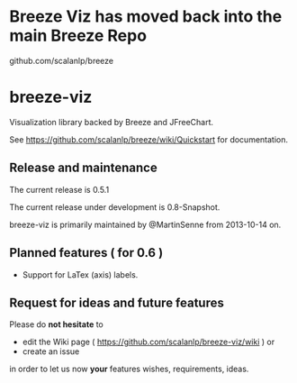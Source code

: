 # Breeze Viz has moved back into the main Breeze Repo

github.com/scalanlp/breeze



breeze-viz
=============

Visualization library backed by Breeze and JFreeChart.

See https://github.com/scalanlp/breeze/wiki/Quickstart for documentation.

Release and maintenance
-----------------------

The current release is 0.5.1

The current release under development is 0.8-Snapshot.

breeze-viz is primarily maintained by @MartinSenne from 2013-10-14 on.

Planned features ( for 0.6 )
----------------------------

* Support for LaTex (axis) labels.

Request for ideas and future features
-------------------------------------

Please do **not hesitate** to 

* edit the Wiki page ( https://github.com/scalanlp/breeze-viz/wiki ) or
* create an issue 

in order to let us now **your** features wishes, requirements, ideas.
